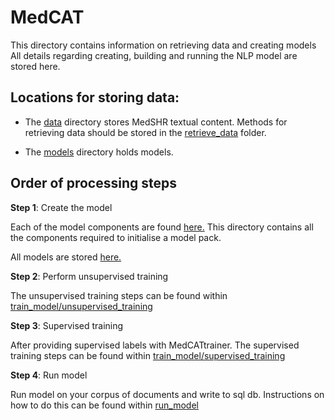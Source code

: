 # MedCAT

This directory contains information on retrieving data and creating models
All details regarding creating, building and running the NLP model are stored here.

## Locations for storing data:

- The [data](data) directory stores MedSHR textual content. 
Methods for retrieving data should be stored in the [retrieve_data](search) folder.

- The [models](data/models) directory holds models.

## Order of processing steps

__Step 1__: Create the model

Each of the model components are found [here.](medcat/create_model)
This directory contains all the components required to initialise a model pack.

All models are stored [here.](data/models)


__Step 2__: Perform unsupervised training

The unsupervised training steps can be found within [train_model/unsupervised_training]()


__Step 3__: Supervised training

After providing supervised labels with MedCATtrainer.
The supervised training steps can be found within [train_model/supervised_training]()
 
__Step 4__: Run model

Run model on your corpus of documents and write to sql db.
Instructions on how to do this can be found within [run_model]()




